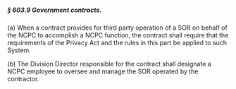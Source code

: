 ##### § 603.9 Government contracts. #####

(a) When a contract provides for third party operation of a SOR on behalf of the NCPC to accomplish a NCPC function, the contract shall require that the requirements of the Privacy Act and the rules in this part be applied to such System.

(b) The Division Director responsible for the contract shall designate a NCPC employee to oversee and manage the SOR operated by the contractor.